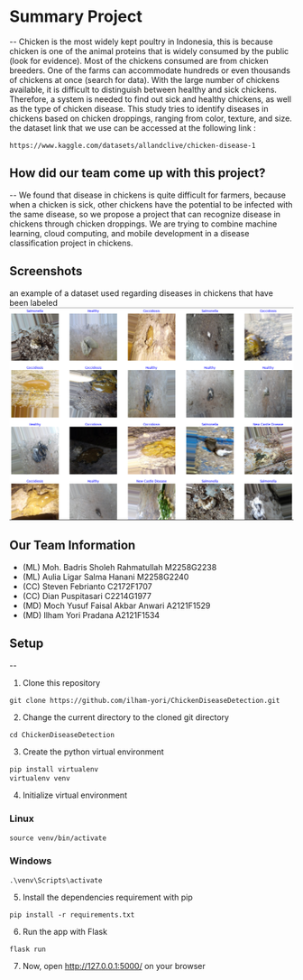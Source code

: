 # Summary Project
--
Chicken is the most widely kept poultry in Indonesia, this is because chicken is one of the animal proteins that is widely consumed by the public (look for evidence). Most of the chickens consumed are from chicken breeders. One of the farms can accommodate hundreds or even thousands of chickens at once (search for data). With the large number of chickens available, it is difficult to distinguish between healthy and sick chickens. Therefore, a system is needed to find out sick and healthy chickens, as well as the type of chicken disease. This study tries to identify diseases in chickens based on chicken droppings, ranging from color, texture, and size.
the dataset link that we use can be accessed at the following link :

```
https://www.kaggle.com/datasets/allandclive/chicken-disease-1
```


## How did our team come up with this project?
--
We found that disease in chickens is quite difficult for farmers, because when a chicken is sick, other chickens have the potential to be infected with the same disease, so we propose a project that can recognize disease in chickens through chicken droppings. We are trying to combine machine learning, cloud computing, and mobile development in a disease classification project in chickens.

## Screenshots
an example of a dataset used regarding diseases in chickens that have been labeled
![Example screenshot](./src/views/readmefiles.png)
<!-- If you have screenshots you'd like to share, include them here. -->

Our Team Information
--
- (ML) Moh. Badris Sholeh Rahmatullah M2258G2238 
- (ML) Aulia Ligar Salma Hanani M2258G2240
- (CC) Steven Febrianto C2172F1707
- (CC) Dian Puspitasari C2214G1977
- (MD) Moch Yusuf Faisal Akbar Anwari A2121F1529
- (MD) Ilham Yori Pradana A2121F1534

## Setup
--
1. Clone this repository
```
git clone https://github.com/ilham-yori/ChickenDiseaseDetection.git
```

2. Change the current directory to the cloned git directory
```
cd ChickenDiseaseDetection
```

3. Create the python virtual environment
```
pip install virtualenv
virtualenv venv
```

4. Initialize virtual environment
### Linux
```
source venv/bin/activate
```

### Windows
```
.\venv\Scripts\activate
```

5. Install the dependencies requirement with pip
```
pip install -r requirements.txt
```

6. Run the app with Flask
```
flask run
```

7. Now, open http://127.0.0.1:5000/ on your browser
